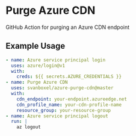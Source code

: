 # Purge Azure CDN

GitHub Action for purging an Azure CDN endpoint

## Example Usage

```yml
- name: Azure service principal login
  uses: azure/login@v1
  with:
    creds: ${{ secrets.AZURE_CREDENTIALS }}
- name: Purge Azure CDN
  uses: svanboxel/azure-purge-cdn@master
  with:
    cdn_endpoint: your-endpoint.azureedge.net
    cdn_profile_name: your-cdn-profile-name
    resource_group: your-resource-group
- name: Azure service principal logout
  run: |
    az logout
```
